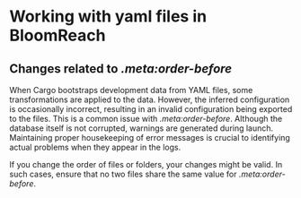 # Working with yaml files in BloomReach

## Changes related to *.meta:order-before*

When Cargo bootstraps development data from YAML files, some transformations are applied to the data. However, the 
inferred configuration is occasionally incorrect, resulting in an invalid configuration being exported to the files. 
This is a common issue with *.meta:order-before*. Although the database itself is not corrupted, warnings are generated 
during launch. Maintaining proper housekeeping of error messages is crucial to identifying actual problems when they 
appear in the logs.

If you change the order of files or folders, your changes might be valid. In such cases, ensure that no two files share 
the same value for *.meta:order-before*.
